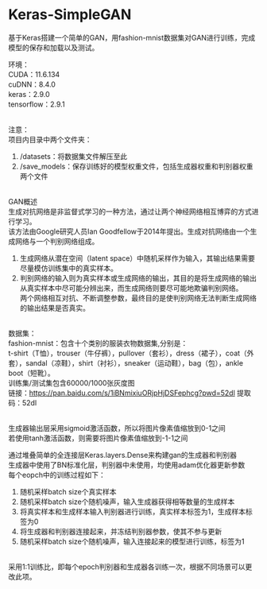 # Keras-SimpleGAN
基于Keras搭建一个简单的GAN，用fashion-mnist数据集对GAN进行训练，完成模型的保存和加载以及测试。

环境：<br />
CUDA：11.6.134<br />
cuDNN：8.4.0<br />
keras：2.9.0<br />
tensorflow：2.9.1<br /><br />

注意：<br />
项目内目录中两个文件夹：<br />
1. /datasets：将数据集文件解压至此<br />
2. /save_models：保存训练好的模型权重文件，包括生成器权重和判别器权重两个文件<br /><br />

GAN概述<br />
生成对抗网络是非监督式学习的一种方法，通过让两个神经网络相互博弈的方式进行学习。<br />
该方法由Google研究人员Ian Goodfellow于2014年提出。生成对抗网络由一个生成网络与一个判别网络组成。<br />
1. 生成网络从潜在空间（latent space）中随机采样作为输入，其输出结果需要尽量模仿训练集中的真实样本。<br />
2. 判别网络的输入则为真实样本或生成网络的输出，其目的是将生成网络的输出从真实样本中尽可能分辨出来，而生成网络则要尽可能地欺骗判别网络。<br />
两个网络相互对抗、不断调整参数，最终目的是使判别网络无法判断生成网络的输出结果是否真实。<br /><br />

数据集：<br />
fashion-mnist：包含十个类别的服装衣物数据集,分别是：<br />
t-shirt（T恤），trouser（牛仔裤），pullover（套衫），dress（裙子），coat（外套），sandal（凉鞋），shirt（衬衫），sneaker（运动鞋），bag（包），ankle boot（短靴）。<br />
训练集/测试集包含60000/1000张灰度图<br />
链接：https://pan.baidu.com/s/1iBNmixiuORjpHjDSFephcg?pwd=52dl 提取码：52dl<br /><br />

生成器输出层采用sigmoid激活函数，所以将图片像素值缩放到0-1之间<br />
若使用tanh激活函数，则需要将图片像素值缩放到-1-1之间<br />

通过堆叠简单的全连接层Keras.layers.Dense来构建gan的生成器和判别器<br />
生成器中使用了BN标准化层，判别器中未使用，均使用adam优化器更新参数<br />
每个eopch中的训练过程如下：<br />
1. 随机采样batch size个真实样本<br />
2. 随机采样batch size个随机噪声，输入生成器获得相等数量的生成样本<br />
3. 将真实样本和生成样本输入判别器进行训练，真实样本标签为1，生成样本标签为0<br />
4. 将生成器和判别器连接起来，并冻结判别器参数，使其不参与更新<br />
5. 随机采样batch size个随机噪声，输入连接起来的模型进行训练，标签为1<br /><br />

采用1:1训练比，即每个epoch判别器和生成器各训练一次，根据不同场景可以更改此项。


